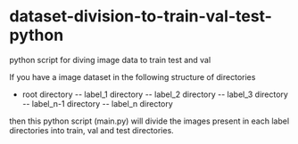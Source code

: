 # dataset-division-to-train-val-test-python
python script for diving image data to train test and val

If you have a image dataset in the following structure of directories
- root directory
-- label_1 directory
-- label_2 directory
-- label_3 directory
-- label_n-1 directory
-- label_n directory

then this python script (main.py) will divide the images present in each label directories into train, val and test directories.
